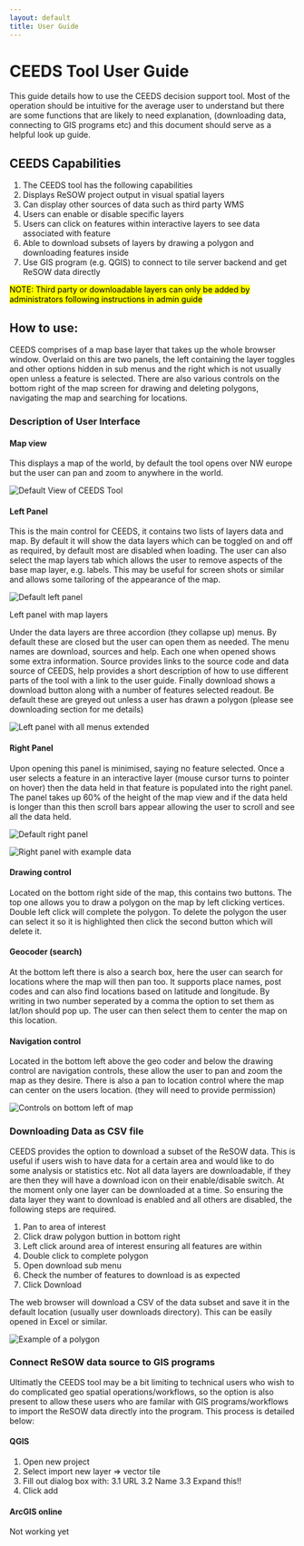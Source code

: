 ```yaml
---
layout: default
title: User Guide
---
```

# CEEDS Tool User Guide
This guide details how to use the CEEDS decision support tool. Most of the operation should be intuitive for the average user to understand but there are some functions that are likely to need explanation, (downloading data, connecting to GIS programs etc) and this document should serve as a helpful look up guide.

## CEEDS Capabilities

1. The CEEDS tool has the following capabilities
2. Displays ReSOW project output in visual spatial layers
3. Can display other sources of data such as third party WMS
4. Users can enable or disable specific layers
5. Users can click on features within interactive layers to see data associated with feature
6. Able to download subsets of layers by drawing a polygon and downloading features inside
7. Use GIS program (e.g. QGIS) to connect to tile server backend and get ReSOW data directly

<mark> NOTE: Third party or downloadable layers can only be added by administrators following instructions in admin guide <mark>

## How to use:

CEEDS comprises of a map base layer that takes up the whole browser window. Overlaid on this are two panels, the left containing the layer toggles and other options hidden in sub menus and the right which is not usually open unless a feature is selected. There are also various controls on the bottom right of the map screen for drawing and deleting polygons, navigating the map and searching for locations. 

### Description of User Interface

#### Map view

This displays a map of the world, by default the tool opens over NW europe but the user can pan and zoom to anywhere in the world. 

![Default View of CEEDS Tool](assets/default-map.png)

#### Left Panel

This is the main control for CEEDS, it contains two lists of layers data and map. By default it will show the data layers which can be toggled on and off as required, by default most are disabled when loading. The user can also select the map layers tab which allows the user to remove aspects of the base map layer, e.g. labels. This may be useful for screen shots or similar and allows some tailoring of the appearance of the map.

![Default left panel](assets/default-left.png)

Left panel with map layers

Under the data layers are three accordion (they collapse up) menus. By default these are closed but the user can open them as needed. The menu names are download, sources and help. Each one when opened shows some extra information. Source provides links to the source code and data source of CEEDS, help provides a short description of how to use different parts of the tool with a link to the user guide. Finally download shows a download button along with a number of features selected readout. Be default these are greyed out unless a user has drawn a polygon (please see downloading section for me details) 

![Left panel with all menus extended](assets/extended-left.png)

#### Right Panel

Upon opening this panel is minimised, saying no feature selected. Once a user selects a feature in an interactive layer (mouse cursor turns to pointer on hover) then the data held in that feature is populated into the right panel. The panel takes up 60% of the height of the map view and if the data held is longer than this then scroll bars appear allowing the user to scroll and see all the data held. 

![Default right panel](assets/default-right.png)

![Right panel with example data](assets/data-right.png)

#### Drawing control

Located on the bottom right side of the map, this contains two buttons. The top one allows you to draw a polygon on the map by left clicking vertices. Double left click will complete the polygon. To delete the polygon the user can select it so it is highlighted then click the second button which will delete it. 

#### Geocoder (search)

At the bottom left there is also a search box, here the user can search for locations where the map will then pan too. It supports place names, post codes and can also find locations based on latitude and longitude. By writing in two number seperated by a comma the option to set them as lat/lon should pop up. The user can then select them to center the map on this location.

#### Navigation control

Located in the bottom left above the geo coder and below the drawing control are navigation controls, these allow the user to pan and zoom the map as they desire. There is also a pan to location control where the map can center on the users location. (they will need to provide permission)

![Controls on bottom left of map](assets/controls.png)

### Downloading Data as CSV file

CEEDS provides the option to download a subset of the ReSOW data. This is useful if users wish to have data for a certain area and would like to do some analysis or statistics etc. Not all data layers are downloadable, if they are then they will have a download icon on their enable/disable switch. At the moment only one layer can be downloaded at a time. So ensuring the data layer they want to download is enabled and all others are disabled, the following steps are required.

1. Pan to area of interest
2. Click draw polygon buttion in bottom right
3. Left click around area of interest ensuring all features are within
4. Double click to complete polygon
5. Open download sub menu
6. Check the number of features to download is as expected
7. Click Download

The web browser will download a CSV of the data subset and save it in the default location (usually user downloads directory). This can be easily opened in Excel or similar.

![Example of a polygon](assets/polygon.png)

### Connect ReSOW data source to GIS programs

Ultimatly the CEEDS tool may be a bit limiting to technical users who wish to do complicated geo spatial operations/workflows, so the option is also present to allow these users who are familar with GIS programs/workflows to import the ReSOW data directly into the program. This process is detailed below:

#### QGIS

1. Open new project
2. Select import new layer => vector tile
3. Fill out dialog box with:
 3.1 URL
 3.2 Name
 3.3 Expand this!!
4. Click add
 
#### ArcGIS online

Not working yet
